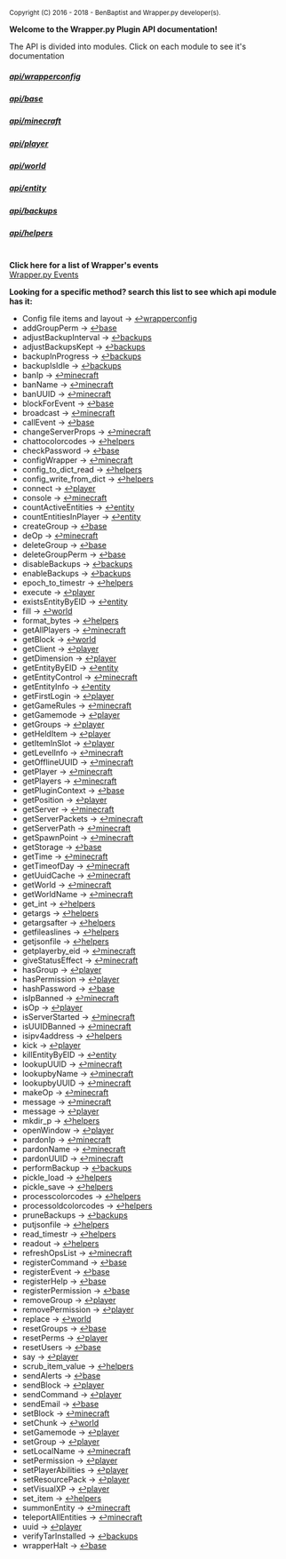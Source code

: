 <sup>Copyright (C) 2016 - 2018 - BenBaptist and Wrapper.py developer(s).</sup>

**Welcome to the Wrapper.py Plugin API documentation!**

The API is divided into modules.  Click on each module to see it's documentation

 ##### [api/wrapperconfig](/documentation/wrapperconfig.rst)

 ##### [api/base](/documentation/base.rst)

 ##### [api/minecraft](/documentation/minecraft.rst)

 ##### [api/player](/documentation/player.rst)

 ##### [api/world](/documentation/world.rst)

 ##### [api/entity](/documentation/entity.rst)

 ##### [api/backups](/documentation/backups.rst)

 ##### [api/helpers](/documentation/helpers.rst)

<br>**Click here for a list of Wrapper's events**<br>[Wrapper.py Events](/documentation/events.rst)<br>




 **Looking for a specific method?  search this list to see which api module has it:** 

-  Config file items and layout
 -> [↩wrapperconfig](#apiwrapperconfig)
-  addGroupPerm -> [↩base](#apibase)
-  adjustBackupInterval -> [↩backups](#apibackups)
-  adjustBackupsKept -> [↩backups](#apibackups)
-  backupInProgress -> [↩backups](#apibackups)
-  backupIsIdle -> [↩backups](#apibackups)
-  banIp -> [↩minecraft](#apiminecraft)
-  banName -> [↩minecraft](#apiminecraft)
-  banUUID -> [↩minecraft](#apiminecraft)
-  blockForEvent -> [↩base](#apibase)
-  broadcast -> [↩minecraft](#apiminecraft)
-  callEvent -> [↩base](#apibase)
-  changeServerProps -> [↩minecraft](#apiminecraft)
-  chattocolorcodes -> [↩helpers](#apihelpers)
-  checkPassword -> [↩base](#apibase)
-  configWrapper -> [↩minecraft](#apiminecraft)
-  config_to_dict_read -> [↩helpers](#apihelpers)
-  config_write_from_dict -> [↩helpers](#apihelpers)
-  connect -> [↩player](#apiplayer)
-  console -> [↩minecraft](#apiminecraft)
-  countActiveEntities -> [↩entity](#apientity)
-  countEntitiesInPlayer -> [↩entity](#apientity)
-  createGroup -> [↩base](#apibase)
-  deOp -> [↩minecraft](#apiminecraft)
-  deleteGroup -> [↩base](#apibase)
-  deleteGroupPerm -> [↩base](#apibase)
-  disableBackups -> [↩backups](#apibackups)
-  enableBackups -> [↩backups](#apibackups)
-  epoch_to_timestr -> [↩helpers](#apihelpers)
-  execute -> [↩player](#apiplayer)
-  existsEntityByEID -> [↩entity](#apientity)
-  fill -> [↩world](#apiworld)
-  format_bytes -> [↩helpers](#apihelpers)
-  getAllPlayers -> [↩minecraft](#apiminecraft)
-  getBlock -> [↩world](#apiworld)
-  getClient -> [↩player](#apiplayer)
-  getDimension -> [↩player](#apiplayer)
-  getEntityByEID -> [↩entity](#apientity)
-  getEntityControl -> [↩minecraft](#apiminecraft)
-  getEntityInfo -> [↩entity](#apientity)
-  getFirstLogin -> [↩player](#apiplayer)
-  getGameRules -> [↩minecraft](#apiminecraft)
-  getGamemode -> [↩player](#apiplayer)
-  getGroups -> [↩player](#apiplayer)
-  getHeldItem -> [↩player](#apiplayer)
-  getItemInSlot -> [↩player](#apiplayer)
-  getLevelInfo -> [↩minecraft](#apiminecraft)
-  getOfflineUUID -> [↩minecraft](#apiminecraft)
-  getPlayer -> [↩minecraft](#apiminecraft)
-  getPlayers -> [↩minecraft](#apiminecraft)
-  getPluginContext -> [↩base](#apibase)
-  getPosition -> [↩player](#apiplayer)
-  getServer -> [↩minecraft](#apiminecraft)
-  getServerPackets -> [↩minecraft](#apiminecraft)
-  getServerPath -> [↩minecraft](#apiminecraft)
-  getSpawnPoint -> [↩minecraft](#apiminecraft)
-  getStorage -> [↩base](#apibase)
-  getTime -> [↩minecraft](#apiminecraft)
-  getTimeofDay -> [↩minecraft](#apiminecraft)
-  getUuidCache -> [↩minecraft](#apiminecraft)
-  getWorld -> [↩minecraft](#apiminecraft)
-  getWorldName -> [↩minecraft](#apiminecraft)
-  get_int -> [↩helpers](#apihelpers)
-  getargs -> [↩helpers](#apihelpers)
-  getargsafter -> [↩helpers](#apihelpers)
-  getfileaslines -> [↩helpers](#apihelpers)
-  getjsonfile -> [↩helpers](#apihelpers)
-  getplayerby_eid -> [↩minecraft](#apiminecraft)
-  giveStatusEffect -> [↩minecraft](#apiminecraft)
-  hasGroup -> [↩player](#apiplayer)
-  hasPermission -> [↩player](#apiplayer)
-  hashPassword -> [↩base](#apibase)
-  isIpBanned -> [↩minecraft](#apiminecraft)
-  isOp -> [↩player](#apiplayer)
-  isServerStarted -> [↩minecraft](#apiminecraft)
-  isUUIDBanned -> [↩minecraft](#apiminecraft)
-  isipv4address -> [↩helpers](#apihelpers)
-  kick -> [↩player](#apiplayer)
-  killEntityByEID -> [↩entity](#apientity)
-  lookupUUID -> [↩minecraft](#apiminecraft)
-  lookupbyName -> [↩minecraft](#apiminecraft)
-  lookupbyUUID -> [↩minecraft](#apiminecraft)
-  makeOp -> [↩minecraft](#apiminecraft)
-  message -> [↩minecraft](#apiminecraft)
-  message -> [↩player](#apiplayer)
-  mkdir_p -> [↩helpers](#apihelpers)
-  openWindow -> [↩player](#apiplayer)
-  pardonIp -> [↩minecraft](#apiminecraft)
-  pardonName -> [↩minecraft](#apiminecraft)
-  pardonUUID -> [↩minecraft](#apiminecraft)
-  performBackup -> [↩backups](#apibackups)
-  pickle_load -> [↩helpers](#apihelpers)
-  pickle_save -> [↩helpers](#apihelpers)
-  processcolorcodes -> [↩helpers](#apihelpers)
-  processoldcolorcodes -> [↩helpers](#apihelpers)
-  pruneBackups -> [↩backups](#apibackups)
-  putjsonfile -> [↩helpers](#apihelpers)
-  read_timestr -> [↩helpers](#apihelpers)
-  readout -> [↩helpers](#apihelpers)
-  refreshOpsList -> [↩minecraft](#apiminecraft)
-  registerCommand -> [↩base](#apibase)
-  registerEvent -> [↩base](#apibase)
-  registerHelp -> [↩base](#apibase)
-  registerPermission -> [↩base](#apibase)
-  removeGroup -> [↩player](#apiplayer)
-  removePermission -> [↩player](#apiplayer)
-  replace -> [↩world](#apiworld)
-  resetGroups -> [↩base](#apibase)
-  resetPerms -> [↩player](#apiplayer)
-  resetUsers -> [↩base](#apibase)
-  say -> [↩player](#apiplayer)
-  scrub_item_value -> [↩helpers](#apihelpers)
-  sendAlerts -> [↩base](#apibase)
-  sendBlock -> [↩player](#apiplayer)
-  sendCommand -> [↩player](#apiplayer)
-  sendEmail -> [↩base](#apibase)
-  setBlock -> [↩minecraft](#apiminecraft)
-  setChunk -> [↩world](#apiworld)
-  setGamemode -> [↩player](#apiplayer)
-  setGroup -> [↩player](#apiplayer)
-  setLocalName -> [↩minecraft](#apiminecraft)
-  setPermission -> [↩player](#apiplayer)
-  setPlayerAbilities -> [↩player](#apiplayer)
-  setResourcePack -> [↩player](#apiplayer)
-  setVisualXP -> [↩player](#apiplayer)
-  set_item -> [↩helpers](#apihelpers)
-  summonEntity -> [↩minecraft](#apiminecraft)
-  teleportAllEntities -> [↩minecraft](#apiminecraft)
-  uuid -> [↩player](#apiplayer)
-  verifyTarInstalled -> [↩backups](#apibackups)
-  wrapperHalt -> [↩base](#apibase)